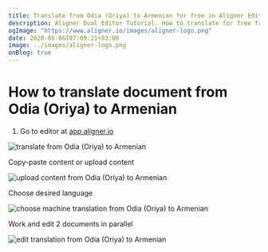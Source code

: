 ```yaml
---
title: Translate from Odia (Oriya) to Armenian for free in Aligner Editor
description: Aligner Dual Editor Tutorial. How to translate for free from Odia (Oriya) to Armenian. Aligner is multilingual document management platform. 
ogImage: "https://www.aligner.io/images/aligner-logo.png"
date: 2020-05-06T07:09:21+03:00
image: ../images/aligner-logo.png
onBlog: true
---
```


# How to translate document from Odia (Oriya) to Armenian

1. Go to editor at [app.aligner.io](https://app.aligner.io "Aligner App web page")

![translate from Odia (Oriya) to Armenian](../aligner-blank-editor.png "translate from Odia (Oriya) to Armenian")

Copy-paste content or upload content

![upload content from Odia (Oriya) to Armenian](../aligner-uploaded-document.png "upload content from Odia (Oriya) to Armenian")

Choose desired language

![choose machine translation from Odia (Oriya) to Armenian](../aligner-language-dropdown.png "choose machine translation from Odia (Oriya) to Armenian")

Work and edit 2 documents in parallel

![edit translation from Odia (Oriya) to Armenian](../aligner-double-sitded-editor.png "edit translation from Odia (Oriya) to Armenian")


